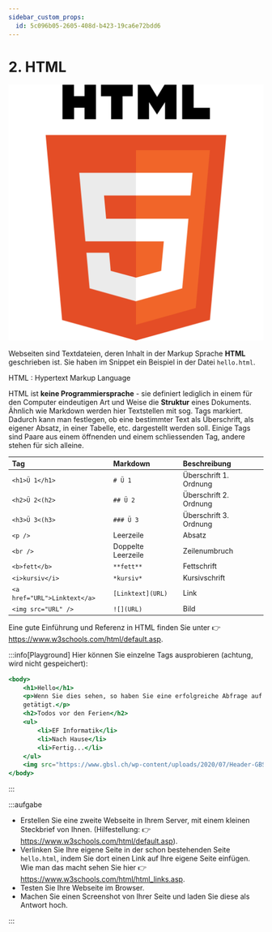 ```yaml
---
sidebar_custom_props:
  id: 5c096b05-2605-408d-b423-19ca6e72bdd6
---
```

# 2. HTML

![HTML Logo --width=200](./images/HTML5_LOGO.svg)

Webseiten sind Textdateien, deren Inhalt in der Markup Sprache __HTML__ geschrieben ist. Sie haben im Snippet ein Beispiel in der Datei `hello.html`.

HTML
: Hypertext Markup Language


HTML ist **keine Programmiersprache** - sie definiert lediglich in einem für den Computer eindeutigen Art und Weise die **Struktur** eines Dokuments. Ähnlich wie Markdown werden hier Textstellen mit sog. Tags markiert. Dadurch kann man festlegen, ob eine bestimmter Text als Überschrift, als eigener Absatz, in einer Tabelle, etc. dargestellt werden soll. Einige Tags sind Paare aus einem öffnenden und einem schliessenden Tag, andere stehen für sich alleine.

<div className="slim-table">

| Tag                          | Markdown           | Beschreibung           |
| :--------------------------- | :----------------- | :--------------------- |
| `<h1>Ü 1</h1>`               | `# Ü 1`            | Überschrift 1. Ordnung |
| `<h2>Ü 2<(h2>`               | `## Ü 2`           | Überschrift 2. Ordnung |
| `<h3>Ü 3<(h3>`               | `### Ü 3`          | Überschrift 3. Ordnung |
| `<p />`                      | Leerzeile          | Absatz                 |
| `<br />`                     | Doppelte Leerzeile | Zeilenumbruch          |
| `<b>fett</b>`                | `**fett**`         | Fettschrift            |
| `<i>kursiv</i>`              | `*kursiv*`         | Kursivschrift          |
| `<a href="URL">Linktext</a>` | `[Linktext](URL)`  | Link                   |
| `<img src="URL" />`          | `![](URL)`         | Bild                   |

</div>

Eine gute Einführung und Referenz in HTML finden Sie unter 👉 https://www.w3schools.com/html/default.asp.


:::info[Playground]
Hier können Sie einzelne Tags ausprobieren (achtung, wird nicht gespeichert):

```jsx live_jsx
<body>
    <h1>Hello</h1>
    <p>Wenn Sie dies sehen, so haben Sie eine erfolgreiche Abfrage auf den <b>SimlpeWebServer</b>
    getätigt.</p>
    <h2>Todos vor den Ferien</h2>
    <ul>
        <li>EF Informatik</li>
        <li>Nach Hause</li>
        <li>Fertig...</li>
    </ul>
    <img src="https://www.gbsl.ch/wp-content/uploads/2020/07/Header-GBSL-1170x450.jpg" width="400"/>
</body>
```
:::

:::aufgabe
<Answer type="state" webKey="fa16f75c-8013-44c4-94b2-910fe1029cdb" />

- Erstellen Sie eine zweite Webseite in Ihrem Server, mit einem kleinen Steckbrief von Ihnen. (Hilfestellung: 👉 https://www.w3schools.com/html/default.asp).
- Verlinken Sie Ihre eigene Seite in der schon bestehenden Seite `hello.html`, indem Sie dort einen Link auf Ihre eigene Seite einfügen. Wie man das macht sehen Sie hier 👉 https://www.w3schools.com/html/html_links.asp.
- Testen Sie Ihre Webseite im Browser.
- Machen Sie einen Screenshot von Ihrer Seite und laden Sie diese als Antwort hoch.

<Answer type="state" webKey="9682cd41-7336-4ea4-900f-5a882b93ad91" />
:::
